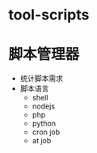 # tool-scripts

# 脚本管理器
* 统计脚本需求
* 脚本语言
  * shell
  * nodejs
  * php
  * python
  * cron job
  * at job

 
